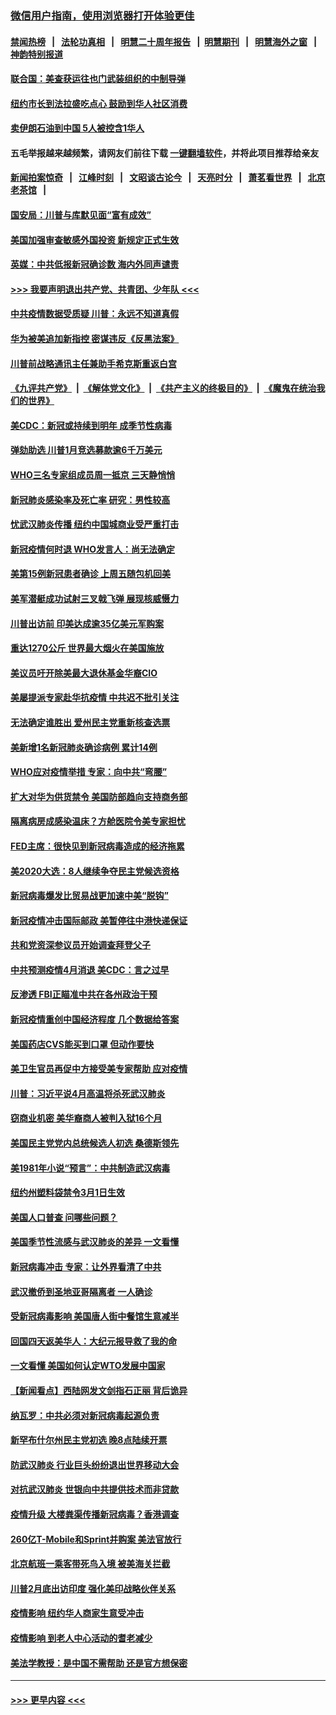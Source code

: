 ### [微信用户指南，使用浏览器打开体验更佳](https://github.com/gfw-breaker/banned-news1/blob/master/indexes/wechat-guide.md?t=0)
#### [禁闻热榜](热点新闻.md?t=0)  &nbsp;&nbsp;|&nbsp;&nbsp; [法轮功真相](https://github.com/gfw-breaker/truth/blob/master/README.md?t=0) &nbsp;&nbsp;|&nbsp;&nbsp; [明慧二十周年报告](https://github.com/gfw-breaker/mh-reports/blob/master/README.md?t=0) &nbsp;&nbsp;|&nbsp;&nbsp;[明慧期刊](https://github.com/gfw-breaker/mh-qikan) &nbsp;&nbsp;|&nbsp;&nbsp; [明慧海外之窗](https://github.com/gfw-breaker/mh-news/blob/master/README.md?t=0) &nbsp;&nbsp;|&nbsp;&nbsp; [神韵特别报道](https://github.com/gfw-breaker/mh-news/blob/master/shenyun.md?t=0)
#### [联合国：美查获运往也门武装组织的中制导弹](../pages/nsc412/n11868677.md?t=02150011) 
#### [纽约市长到法拉盛吃点心  鼓励到华人社区消费](../pages/nsc412/n11868197.md?t=02150011) 
#### [卖伊朗石油到中国  5人被控含1华人](../pages/nsc412/n11867988.md?t=02150011) 
#### 五毛举报越来越频繁，请网友们前往下载 [一键翻墙软件](https://github.com/gfw-breaker/ssr-accounts)，并将此项目推荐给亲友
#### [新闻拍案惊奇](https://github.com/gfw-breaker/banned-news1/blob/master/pages/link4.md) &nbsp;&nbsp;|&nbsp;&nbsp; [江峰时刻](https://github.com/gfw-breaker/banned-news1/blob/master/pages/link4.md) &nbsp;&nbsp;|&nbsp;&nbsp; [文昭谈古论今](https://github.com/gfw-breaker/banned-news1/blob/master/pages/link4.md) &nbsp;&nbsp;|&nbsp;&nbsp; [天亮时分](https://github.com/gfw-breaker/banned-news1/blob/master/pages/link4.md) &nbsp;&nbsp;|&nbsp;&nbsp; [萧茗看世界](https://github.com/gfw-breaker/banned-news1/blob/master/pages/link4.md) &nbsp;&nbsp;|&nbsp;&nbsp; [北京老茶馆](https://github.com/gfw-breaker/banned-news1/blob/master/pages/link4.md) &nbsp;&nbsp;|&nbsp;&nbsp; 
#### [国安局：川普与库默见面“富有成效”](../pages/nsc412/n11867976.md?t=02150011) 
#### [美国加强审查敏感外国投资 新规定正式生效](../pages/nsc412/n11868041.md?t=02150011) 
#### [英媒：中共低报新冠确诊数 海内外同声谴责](../pages/nsc412/n11867421.md?t=02150011) 
#### [>>> 我要声明退出共产党、共青团、少年队 <<<](https://github.com/begood0513/goodnews/blob/master/quit/letter.md) 
#### [中共疫情数据受质疑 川普：永远不知道真假](../pages/nsc412/n11867195.md?t=02150011) 
#### [华为被美追加新指控 密谋违反《反黑法案》](../pages/nsc412/n11867191.md?t=02150011) 
#### [川普前战略通讯主任兼助手希克斯重返白宫](../pages/nsc412/n11867104.md?t=02150011) 
#### [《九评共产党》](https://github.com/begood0513/9ping.md/blob/master/README.md) &nbsp;|&nbsp; [《解体党文化》](../../../../jtdwh.md/blob/master/README.md)  &nbsp;|&nbsp; [《共产主义的终极目的》](../../../../gczydzjmd.md/blob/master/README.md) &nbsp;|&nbsp; [《魔鬼在统治我们的世界》](../../../../mgztzwmdsj.md/blob/master/README.md) 
#### [美CDC：新冠或持续到明年 成季节性病毒](../pages/nsc412/n11867279.md?t=02150011) 
#### [弹劾助选 川普1月竞选募款逾6千万美元](../pages/nsc412/n11866950.md?t=02150011) 
#### [WHO三名专家组成员周一抵京 三天静悄悄](../pages/nsc412/n11866947.md?t=02150011) 
#### [新冠肺炎感染率及死亡率 研究：男性较高](../pages/nsc412/n11866956.md?t=02150011) 
#### [忧武汉肺炎传播 纽约中国城商业受严重打击](../pages/nsc412/n11866902.md?t=02150011) 
#### [新冠疫情何时退 WHO发言人：尚无法确定](../pages/nsc412/n11866864.md?t=02150011) 
#### [美第15例新冠患者确诊 上周五随包机回美](../pages/nsc412/n11866852.md?t=02150011) 
#### [美军潜艇成功试射三叉戟飞弹 展现核威慑力](../pages/nsc412/n11866046.md?t=02150011) 
#### [川普出访前 印美达成逾35亿美元军购案](../pages/nsc412/n11865444.md?t=02150011) 
#### [重达1270公斤 世界最大烟火在美国施放](../pages/nsc412/n11865198.md?t=02150011) 
#### [美议员吁开除美最大退休基金华裔CIO](../pages/nsc412/n11865230.md?t=02150011) 
#### [美屡提派专家赴华抗疫情 中共迟不批引关注](../pages/nsc412/n11864719.md?t=02150011) 
#### [无法确定谁胜出 爱州民主党重新核查选票](../pages/nsc412/n11864830.md?t=02150011) 
#### [美新增1名新冠肺炎确诊病例 累计14例](../pages/nsc412/n11864893.md?t=02150011) 
#### [WHO应对疫情举措 专家：向中共“弯腰”](../pages/nsc412/n11864727.md?t=02150011) 
#### [扩大对华为供货禁令 美国防部趋向支持商务部](../pages/nsc412/n11864773.md?t=02150011) 
#### [隔离病房成感染温床？方舱医院令美专家担忧](../pages/nsc412/n11864575.md?t=02150011) 
#### [FED主席：很快见到新冠病毒造成的经济拖累](../pages/nsc412/n11864507.md?t=02150011) 
#### [美2020大选：8人继续争夺民主党候选资格](../pages/nsc412/n11864327.md?t=02150011) 
#### [新冠病毒爆发比贸易战更加速中美“脱钩”](../pages/nsc412/n11864470.md?t=02150011) 
#### [新冠疫情冲击国际邮政 美暂停往中港快递保证](../pages/nsc412/n11864207.md?t=02150011) 
#### [共和党资深参议员开始调查拜登父子](../pages/nsc412/n11863984.md?t=02150011) 
#### [中共预测疫情4月消退 美CDC：言之过早](../pages/nsc412/n11864310.md?t=02150011) 
#### [反渗透 FBI正瞄准中共在各州政治干预](../pages/nsc412/n11864300.md?t=02150011) 
#### [新冠疫情重创中国经济程度 几个数据给答案](../pages/nsc412/n11864203.md?t=02150011) 
#### [美国药店CVS能买到口罩 但动作要快](../pages/nsc412/n11862438.md?t=02150011) 
#### [美卫生官员再促中方接受美专家帮助 应对疫情](../pages/nsc412/n11864043.md?t=02150011) 
#### [川普：习近平说4月高温将杀死武汉肺炎](../pages/nsc412/n11860814.md?t=02150011) 
#### [窃商业机密 美华裔商人被判入狱16个月](../pages/nsc412/n11863911.md?t=02150011) 
#### [美国民主党党内总统候选人初选 桑德斯领先](../pages/nsc412/n11863475.md?t=02150011) 
#### [美1981年小说“预言”：中共制造武汉病毒](../pages/nsc412/n11863306.md?t=02150011) 
#### [纽约州塑料袋禁令3月1日生效](../pages/nsc412/n11862832.md?t=02150011) 
#### [美国人口普查  问哪些问题？](../pages/nsc412/n11862808.md?t=02150011) 
#### [美国季节性流感与武汉肺炎的差异 一文看懂](../pages/nsc412/n11862428.md?t=02150011) 
#### [新冠病毒冲击 专家：让外界看清了中共](../pages/nsc412/n11862280.md?t=02150011) 
#### [武汉撤侨到圣地亚哥隔离者 一人确诊](../pages/nsc412/n11862460.md?t=02150011) 
#### [受新冠病毒影响 美国唐人街中餐馆生意减半](../pages/nsc412/n11861940.md?t=02150011) 
#### [回国四天返美华人：大纪元报导救了我的命](../pages/nsc412/n11862181.md?t=02150011) 
#### [一文看懂 美国如何认定WTO发展中国家](../pages/nsc412/n11862051.md?t=02150011) 
#### [【新闻看点】西陆网发文剑指石正丽 背后诡异](../pages/nsc412/n11861792.md?t=02150011) 
#### [纳瓦罗：中共必须对新冠病毒起源负责](../pages/nsc412/n11861810.md?t=02150011) 
#### [新罕布什尔州民主党初选 晚8点陆续开票](../pages/nsc412/n11861872.md?t=02150011) 
#### [防武汉肺炎 行业巨头纷纷退出世界移动大会](../pages/nsc412/n11861795.md?t=02150011) 
#### [对抗武汉肺炎 世银向中共提供技术而非贷款](../pages/nsc412/n11861652.md?t=02150011) 
#### [疫情升级 大楼粪渠传播新冠病毒？香港调查](../pages/nsc412/n11861556.md?t=02150011) 
#### [260亿T-Mobile和Sprint并购案 美法官放行](../pages/nsc412/n11861511.md?t=02150011) 
#### [北京航班一乘客带死鸟入境 被美海关拦截](../pages/nsc412/n11861317.md?t=02150011) 
#### [川普2月底出访印度 强化美印战略伙伴关系](../pages/nsc412/n11860557.md?t=02150011) 
#### [疫情影响  纽约华人商家生意受冲击](../pages/nsc412/n11860284.md?t=02150011) 
#### [疫情影响  到老人中心活动的耆老减少](../pages/nsc412/n11860199.md?t=02150011) 
#### [美法学教授：是中国不需帮助 还是官方想保密](../pages/nsc412/n11859492.md?t=02150011) 

----
#### [ >>> 更早内容 <<< ](../indexes/nsc412-earlier.md)
